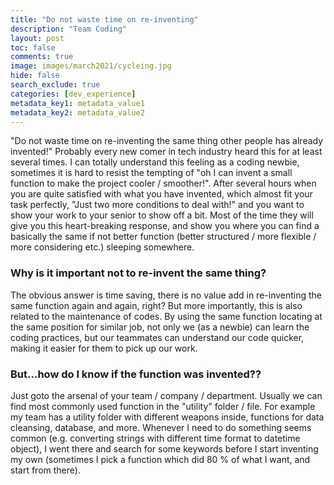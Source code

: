 ```yaml
---
title: "Do not waste time on re-inventing"
description: "Team Coding"
layout: post
toc: false
comments: true
image: images/march2021/cycleing.jpg
hide: false
search_exclude: true
categories: [dev_experience]
metadata_key1: metadata_value1
metadata_key2: metadata_value2
---
```


"Do not waste time on re-inventing the same thing other people has already invented!" Probably every new comer in tech industry heard this for at least several times. I can totally understand this feeling as a coding newbie, sometimes it is hard to resist the tempting of "oh I can invent a small function to make the project cooler / smoother!". After several hours when you are quite satisfied with what you have invented, which almost fit your task perfectly, "Just two more conditions to deal with!" and you want to show your work to your senior to show off a bit. Most of the time they will give you this heart-breaking response, and show you where you can find a basically the same if not better function (better structured / more flexible / more considering etc.) sleeping somewhere.

### Why is it important not to re-invent the same thing?
The obvious answer is time saving, there is no value add in re-inventing the same function again and again, right? But more importantly, this is also related to the maintenance of codes. By using the same function locating at the same position for similar job, not only we (as a newbie) can learn the coding practices, but our teammates can understand our code quicker, making it easier for them to pick up our work.

### But...how do I know if the function was invented??
Just goto the arsenal of your team / company / department. Usually we can find most commonly used function in the "utility" folder / file. For example my team has a utility folder with different weapons inside, functions for data cleansing, database, and more. Whenever I need to do something seems common (e.g. converting strings with different time format to datetime object), I went there and search for some keywords before I start inventing my own (sometimes I pick a function which did 80 \% of what I want, and start from there).
